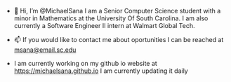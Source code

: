 - 👋 Hi, I’m @MichaelSana I am a Senior Computer Science student with a minor in Mathematics at the University Of South Carolina. I am also currently a Software Engineer II intern at Walmart Global Tech.

- 📫 If you would like to contact me about oportunities I can be reached at msana@email.sc.edu

- I am currently working on my github io website at https://michaelsana.github.io I am currently updating it daily
